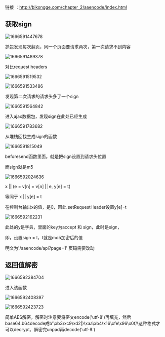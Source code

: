链接 ：http://bikongge.com/chapter_2/aaencode/index.html

## 获取sign

![1666591447678](C:\Users\konata\AppData\Roaming\Typora\typora-user-images\1666591447678.png)

抓包发现每次翻页，同一个页面要请求两次，第一次请求不到内容

![1666591489378](C:\Users\konata\AppData\Roaming\Typora\typora-user-images\1666591489378.png)

对比request headers

![1666591519532](C:\Users\konata\AppData\Roaming\Typora\typora-user-images\1666591519532.png)

![1666591533486](D:\爬虫\JS逆向\中大网校RSA\1666591533486.png)

发现第二次请求的请求头多了一个sign



![1666591564842](C:\Users\konata\AppData\Roaming\Typora\typora-user-images\1666591564842.png)

进入ajax数据包，发现sign在此处已经生成

![1666591783682](C:\Users\konata\AppData\Roaming\Typora\typora-user-images\1666591783682.png)

从堆栈回找生成sign的函数

![1666591815049](C:\Users\konata\AppData\Roaming\Typora\typora-user-images\1666591815049.png)

beforesend函数里面，就是把sign设置到请求头位置

而sign就是m5

![1666592024636](C:\Users\konata\AppData\Roaming\Typora\typora-user-images\1666592024636.png)

x || (e = v[n] = v[n] || e,
                    y[e] = t)

等同于 x || y[e] = t

在控制台输出x的值，是0，因此 setRequestHeader设置y[e]=t

![1666592162231](C:\Users\konata\AppData\Roaming\Typora\typora-user-images\1666592162231.png)

此处的y是字典，里面的key为accept 和 sign，此时是sign，

即，设置sign = t，t就是md5加密后的值

明文为'/aaencode/api?page=1'  页码需要改动

## 返回值解密

![1666592384704](C:\Users\konata\AppData\Roaming\Typora\typora-user-images\1666592384704.png)

进入该函数

![1666592408397](C:\Users\konata\AppData\Roaming\Typora\typora-user-images\1666592408397.png)

![1666592423723](C:\Users\konata\AppData\Roaming\Typora\typora-user-images\1666592423723.png)

简单AES解密，解密时注意要将密文encode('utf-8')再填充，然后base64.b64decode成b'\xb3\xc9\xd2|}\xaa\xb4\x16\xfe\x96\x0f/\这种格式才可以decrypt，解密完unpad再decode('utf-8')